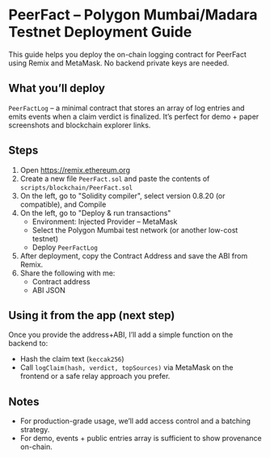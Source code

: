 # PeerFact – Polygon Mumbai/Madara Testnet Deployment Guide

This guide helps you deploy the on-chain logging contract for PeerFact using Remix and MetaMask. No backend private keys are needed.

## What you’ll deploy
`PeerFactLog` – a minimal contract that stores an array of log entries and emits events when a claim verdict is finalized. It’s perfect for demo + paper screenshots and blockchain explorer links.

## Steps
1. Open https://remix.ethereum.org
2. Create a new file `PeerFact.sol` and paste the contents of `scripts/blockchain/PeerFact.sol`
3. On the left, go to "Solidity compiler", select version 0.8.20 (or compatible), and Compile
4. On the left, go to "Deploy & run transactions"
   - Environment: Injected Provider – MetaMask
   - Select the Polygon Mumbai test network (or another low-cost testnet)
   - Deploy `PeerFactLog`
5. After deployment, copy the Contract Address and save the ABI from Remix.
6. Share the following with me:
   - Contract address
   - ABI JSON

## Using it from the app (next step)
Once you provide the address+ABI, I’ll add a simple function on the backend to:
- Hash the claim text (`keccak256`)
- Call `logClaim(hash, verdict, topSources)` via MetaMask on the frontend or a safe relay approach you prefer.

## Notes
- For production-grade usage, we’ll add access control and a batching strategy.
- For demo, events + public entries array is sufficient to show provenance on-chain.